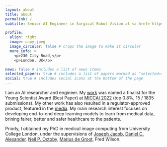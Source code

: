 ```yaml
---
layout: about
title: about
permalink: /
subtitle: Senior AI Engineer in Surgical Robot Vision at <a href='https://www.medtronic.com/uk-en/our-company/key-facts.html'>Medtronic</a>

profile:
  align: right
  image: capy.jpeg
  image_circular: false # crops the image to make it circular
  more_info: >
    <p>230 City Road,</p>
    <p>London, UK</p>

news: false # includes a list of news items
selected_papers: true # includes a list of papers marked as "selected={true}"
social: true # includes social icons at the bottom of the page
---
```


I am an AI researcher and engineer. My <a href='https://www.sciencedirect.com/science/article/pii/S1361841524000501'>work</a> was named a finalist for the Young Scientist Award (Best Paper) at <a href='https://conferences.miccai.org/2022/papers/066-Paper2505.html'>MICCAI 2022</a> (top 0.8%, 15 / 1835 submissions). My other work has also resulted in a regulator-approved product, featured in the <a href='https://www.olympus-global.com/news/2024/nr02759.html'>media</a>. My main research interest focuses on developing end-to-end deep learning models to learn from medical data, brining fairer, better and safer healthcare to the patients. 

Priorly, I obtained my PhD in medical image computing from University College London, under the supervisions of <a href='https://scholar.google.com/citations?user=XCcV5ocAAAAJ&hl=en'>Joseph Jacob</a>, <a href='https://scholar.google.com/citations?user=mH-ZOQEAAAAJ&hl=en'>Daniel C. Alexander</a>, <a href='https://scholar.google.com/citations?user=uWfRPHEAAAAJ&hl=en'>Neil P. Oxtoby</a>, <a href='https://scholar.google.com/citations?user=sZ4UbusAAAAJ&hl=en'>Marius de Groot</a>, Fred Wilson. 



